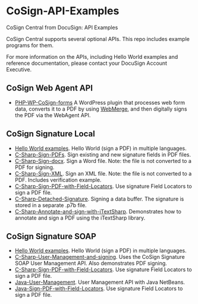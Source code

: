 # CoSign-API-Examples
CoSign Central from DocuSign: API Examples

CoSign Central supports several optional APIs. This repo includes example programs for them.

For more information on the APIs, including Hello World examples and reference documentation, please contact your DocuSign Account Executive.

## CoSign Web Agent API
- [PHP-WP-CoSign-forms](https://github.com/docusign/CoSign-API-Examples/tree/master/CoSign-WebAgent/PHP-WP-CoSign-forms) A WordPress plugin that processes web form data, converts it to a PDF by using [WebMerge](http://webmerge.me), and then digitally signs the PDF via the WebAgent API.

## CoSign Signature Local
- [Hello World examples](https://github.com/docusign/CoSign-API-Examples/tree/master/CoSign-Signature-Local/Hello-World-examples). Hello World (sign a PDF) in multiple languages.
- [C-Sharp-Sign-PDFs](https://github.com/docusign/CoSign-API-Examples/tree/master/CoSign-Signature-Local/C-Sharp-Sign-PDFs). Sign existing and new signature fields in PDF files.
- [C-Sharp-Sign-docx](https://github.com/docusign/CoSign-API-Examples/tree/master/CoSign-Signature-Local/C-Sharp-Sign-docx). Sign a Word file. Note: the file is not converted to a PDF for signing. 
- [C-Sharp-Sign-XML](https://github.com/docusign/CoSign-API-Examples/tree/master/CoSign-Signature-Local/C-Sharp-Sign-XML). Sign an XML file. Note: the file is not converted to a PDF. Includes verification example.
- [C-Sharp-Sign-PDF-with-Field-Locators](https://github.com/docusign/CoSign-API-Examples/tree/master/CoSign-Signature-Local/C-Sharp-Sign-PDF-with-Field-Locators). Use signature Field Locators to sign a PDF file.
- [C-Sharp-Detached-Signature](https://github.com/docusign/CoSign-API-Examples/tree/master/CoSign-Signature-Local/C-Sharp-Detached-Signature). Signing a data buffer. The signature is stored in a separate .p7b file.
- [C-Sharp-Annotate-and-sign-with-iTextSharp](https://github.com/docusign/CoSign-API-Examples/tree/master/CoSign-Signature-Local/C-Sharp-Annotate-and-sign-with-iTextSharp). Demonstrates how to annotate and sign a PDF using the iTextSharp library.

## CoSign Signature SOAP
- [Hello World examples](https://github.com/docusign/CoSign-API-Examples/tree/master/CoSign-Signature-SOAP/Hello-World-examples). Hello World (sign a PDF) in multiple languages.
- [C-Sharp-User-Management-and-signing](https://github.com/docusign/CoSign-API-Examples/tree/master/CoSign-Signature-SOAP/C-Sharp-User-Management-and-signing). Uses the CoSign Signature SOAP User Management API. Also demonstrates PDF signing.
- [C-Sharp-Sign-PDF-with-Field-Locators](https://github.com/docusign/CoSign-API-Examples/tree/master/CoSign-Signature-SOAP/C-Sharp-Sign-PDF-with-Field-Locators). Use signature Field Locators to sign a PDF file.
- [Java-User-Management](https://github.com/docusign/CoSign-API-Examples/tree/master/CoSign-Signature-SOAP/Java-User-Management). User Management API with Java NetBeans.
- [Java-Sign-PDF-with-Field-Locators](https://github.com/docusign/CoSign-API-Examples/tree/master/CoSign-Signature-SOAP/Java-Sign-PDF-with-Field-Locators). Use signature Field Locators to sign a PDF file.
